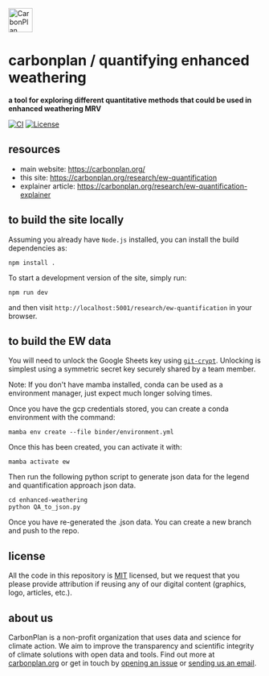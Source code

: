 <p align="left" >
<picture>
  <source media="(prefers-color-scheme: dark)" srcset="https://carbonplan-assets.s3.amazonaws.com/monogram/light-small.png">
  <img alt="CarbonPlan monogram." height="48" src="https://carbonplan-assets.s3.amazonaws.com/monogram/dark-small.png">
</picture>
</p>

# carbonplan / quantifying enhanced weathering

**a tool for exploring different quantitative methods that could be used in enhanced weathering MRV**

[![CI](https://github.com/carbonplan/python-project-template/actions/workflows/main.yaml/badge.svg)](https://github.com/carbonplan/python-project-template/actions/workflows/main.yaml)
[![License](https://img.shields.io/github/license/carbonplan/python-project-template?style=flat)](https://github.com/carbonplan/python-project-template/blob/main/LICENSE)

## resources

- main website: https://carbonplan.org/
- this site: https://carbonplan.org/research/ew-quantification
- explainer article: https://carbonplan.org/research/ew-quantification-explainer

## to build the site locally

Assuming you already have `Node.js` installed, you can install the build dependencies as:

```shell
npm install .
```

To start a development version of the site, simply run:

```shell
npm run dev
```

and then visit `http://localhost:5001/research/ew-quantification` in your browser.

## to build the EW data

You will need to unlock the Google Sheets key using [`git-crypt`](https://github.com/AGWA/git-crypt). Unlocking is simplest using a symmetric secret key securely shared by a team member.

Note: If you don't have mamba installed, conda can be used as a environment manager, just expect much longer solving times.

Once you have the gcp credentials stored, you can create a conda environment with the command:

`mamba env create --file binder/environment.yml`

Once this has been created, you can activate it with:

`mamba activate ew`

Then run the following python script to generate json data for the legend and quantification approach json data.

```
cd enhanced-weathering
python QA_to_json.py
```

Once you have re-generated the .json data. You can create a new branch and push to the repo.

## license

All the code in this repository is [MIT](https://choosealicense.com/licenses/mit/) licensed, but we request that you please provide attribution if reusing any of our digital content (graphics, logo, articles, etc.).

## about us

CarbonPlan is a non-profit organization that uses data and science for climate action. We aim to improve the transparency and scientific integrity of climate solutions with open data and tools. Find out more at [carbonplan.org](https://carbonplan.org/) or get in touch by [opening an issue](https://github.com/carbonplan/python-project-template/issues/new) or [sending us an email](mailto:hello@carbonplan.org).
